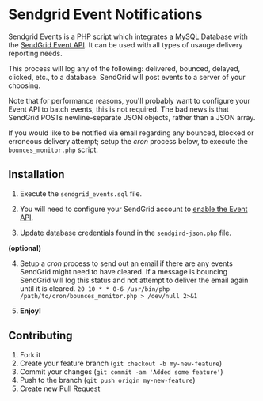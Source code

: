 # Sendgrid Event Notifications

Sendgrid Events is a PHP script which integrates a MySQL Database with the
[SendGrid Event API](http://sendgrid.com/docs/API_Reference/Webhooks/event.html). It can be used with all types of usauge delivery reporting needs.

This process will log any of the following: delivered, bounced, delayed, clicked, etc., to a database. SendGrid will post events to a server of your choosing.

Note that for performance reasons, you'll probably want to configure your Event API to batch events, this is not required. The bad news is that SendGrid POSTs newline-separate JSON objects, rather than a JSON array.

If you would like to be notified via email regarding any bounced, blocked or erroneous delivery attempt; setup the _cron_ process below, to execute the ```bounces_monitor.php``` script.  


## Installation

1. Execute the ```sendgrid_events.sql``` file.

2. You will need to configure your SendGrid account to [enable the Event API](http://sendgrid.com/app).

3. Update database credentials found in the ```sendgird-json.php``` file.

**(optional)**

4. Setup a _cron_ process to send out an email if there are any events SendGrid might need to have cleared. If a message is bouncing SendGrid will log this status and not attempt to deliver the email again until it is cleared.
```20 10 * * 0-6 /usr/bin/php /path/to/cron/bounces_monitor.php > /dev/null 2>&1```


5. **Enjoy!**


## Contributing

1. Fork it
2. Create your feature branch (`git checkout -b my-new-feature`)
3. Commit your changes (`git commit -am 'Added some feature'`)
4. Push to the branch (`git push origin my-new-feature`)
5. Create new Pull Request